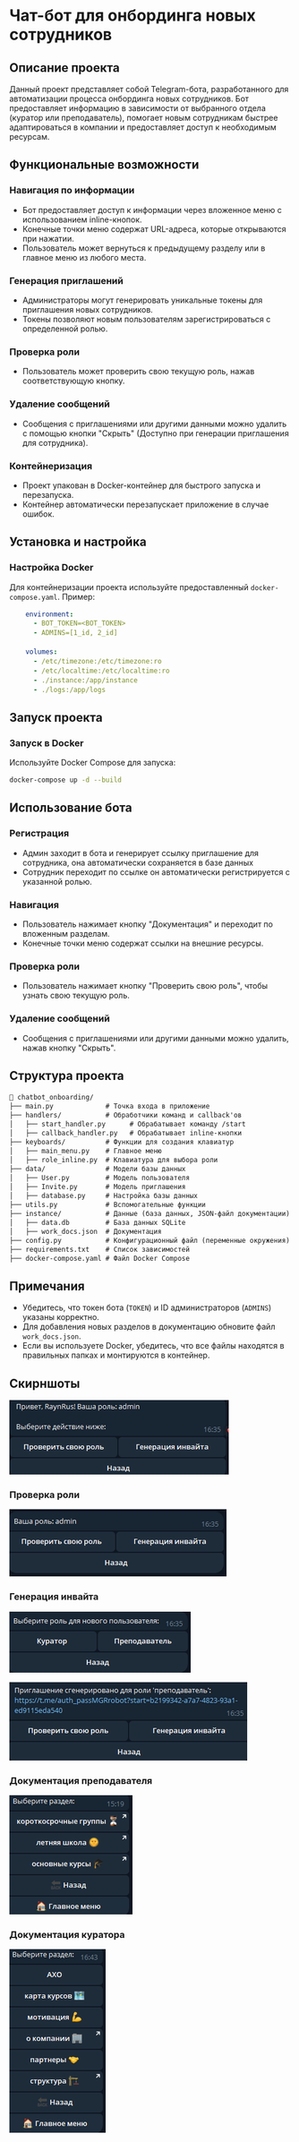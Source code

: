 # Чат-бот для онбординга новых сотрудников

## Описание проекта
Данный проект представляет собой Telegram-бота, разработанного для автоматизации процесса онбординга новых сотрудников. Бот предоставляет информацию в зависимости от выбранного отдела (куратор или преподаватель), помогает новым сотрудникам быстрее адаптироваться в компании и предоставляет доступ к необходимым ресурсам.

## Функциональные возможности

### Навигация по информации
- Бот предоставляет доступ к информации через вложенное меню с использованием inline-кнопок.
- Конечные точки меню содержат URL-адреса, которые открываются при нажатии.
- Пользователь может вернуться к предыдущему разделу или в главное меню из любого места.

### Генерация приглашений
- Администраторы могут генерировать уникальные токены для приглашения новых сотрудников.
- Токены позволяют новым пользователям зарегистрироваться с определенной ролью.

### Проверка роли
- Пользователь может проверить свою текущую роль, нажав соответствующую кнопку.

### Удаление сообщений
- Сообщения с приглашениями или другими данными можно удалить с помощью кнопки "Скрыть" (Доступно при генерации приглашения для сотрудника).

### Контейнеризация
- Проект упакован в Docker-контейнер для быстрого запуска и перезапуска.
- Контейнер автоматически перезапускает приложение в случае ошибок.

## Установка и настройка
### Настройка Docker
Для контейнеризации проекта используйте предоставленный `docker-compose.yaml`. Пример:
```yaml
    environment:
      - BOT_TOKEN=<BOT_TOKEN>
      - ADMINS=[1_id, 2_id]

    volumes:
      - /etc/timezone:/etc/timezone:ro
      - /etc/localtime:/etc/localtime:ro
      - ./instance:/app/instance
      - ./logs:/app/logs
```

## Запуск проекта
### Запуск в Docker
Используйте Docker Compose для запуска:
```sh
docker-compose up -d --build
```

## Использование бота
### Регистрация
- Админ заходит в бота и генерирует ссылку приглашение для сотрудника, она автоматически сохраняется в базе данных
- Сотрудник переходит по ссылке он автоматически регистрируется с указанной ролью.

### Навигация
- Пользователь нажимает кнопку "Документация" и переходит по вложенным разделам.
- Конечные точки меню содержат ссылки на внешние ресурсы.

### Проверка роли
- Пользователь нажимает кнопку "Проверить свою роль", чтобы узнать свою текущую роль.

### Удаление сообщений
- Сообщения с приглашениями или другими данными можно удалить, нажав кнопку "Скрыть".

## Структура проекта
```plaintext
📂 chatbot_onboarding/
├── main.py             # Точка входа в приложение
├── handlers/           # Обработчики команд и callback'ов
│   ├── start_handler.py      # Обрабатывает команду /start
│   ├── callback_handler.py   # Обрабатывает inline-кнопки
├── keyboards/          # Функции для создания клавиатур
│   ├── main_menu.py    # Главное меню
│   ├── role_inline.py  # Клавиатура для выбора роли
├── data/               # Модели базы данных
│   ├── User.py         # Модель пользователя
│   ├── Invite.py       # Модель приглашения
│   ├── database.py     # Настройка базы данных
├── utils.py            # Вспомогательные функции
├── instance/           # Данные (база данных, JSON-файл документации)
│   ├── data.db         # База данных SQLite
│   ├── work_docs.json  # Документация
├── config.py           # Конфигурационный файл (переменные окружения)
├── requirements.txt    # Список зависимостей
├── docker-compose.yaml # Файл Docker Compose
```

## Примечания
- Убедитесь, что токен бота (`TOKEN`) и ID администраторов (`ADMINS`) указаны корректно.
- Для добавления новых разделов в документацию обновите файл `work_docs.json`.
- Если вы используете Docker, убедитесь, что все файлы находятся в правильных папках и монтируются в контейнер.

## Скирншоты

![img.png](img.png)

### Проверка роли
![img_1.png](img_1.png)

### Генерация инвайта
![img_2.png](img_2.png)

![img_3.png](img_3.png)

### Документация преподавателя 
![img_4.png](img_4.png)

### Документация куратора
![img_5.png](img_5.png)

